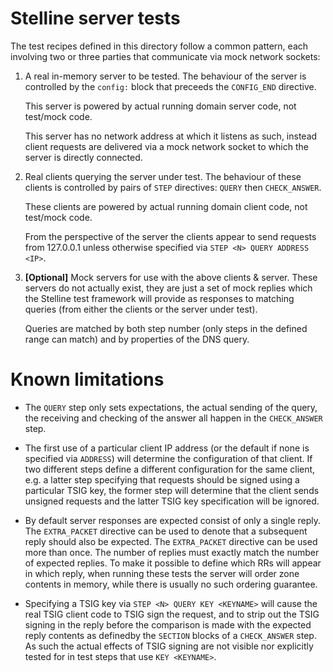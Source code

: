 # Stelline server tests

The test recipes defined in this directory follow a common pattern, each
involving two or three parties that communicate via mock network sockets:

  1. A real in-memory server to be tested.
     The behaviour of the server is controlled by the `config:` block that
     preceeds the `CONFIG_END` directive.

     This server is powered by actual running domain server code, not
     test/mock code.

     This server has no network address at which it listens as such, instead
     client requests are delivered via a mock network socket to which the
     server is directly connected.

  2. Real clients querying the server under test.
     The behaviour of these clients is controlled by pairs of `STEP`
     directives: `QUERY` then `CHECK_ANSWER`.

     These clients are powered by actual running domain client code, not
     test/mock code.

     From the perspective of the server the clients appear to send requests
     from 127.0.0.1 unless otherwise specified via
     `STEP <N> QUERY ADDRESS <IP>`.

  3. **[Optional]** Mock servers for use with the above clients & server.
     These servers do not actually exist, they are just a set of mock replies
     which the Stelline test framework will provide as responses to matching
     queries (from either the clients or the server under test).
     
     Queries are matched by both step number (only steps in the defined range
     can match) and by properties of the DNS query.

# Known limitations

- The `QUERY` step only sets expectations, the actual sending of the query, the
  receiving and checking of the answer all happen in the `CHECK_ANSWER` step.

- The first use of a particular client IP address (or the default if none is
  specified via `ADDRESS`) will determine the configuration of that client. If
  two different steps define a different configuration for the same client,
  e.g. a latter step specifying that requests should be signed using a
  particular TSIG key, the former step will determine that the client sends
  unsigned requests and the latter TSIG key specification will be ignored.

- By default server responses are expected consist of only a single reply. The
  `EXTRA_PACKET` directive can be used to denote that a subsequent reply should
  also be expected. The `EXTRA_PACKET` directive can be used more than once.
  The number of replies must exactly match the number of expected replies. To
  make it possible to define which RRs will appear in which reply, when running
  these tests the server will order zone contents in memory, while there is
  usually no such ordering guarantee.

- Specifying a TSIG key via `STEP <N> QUERY KEY <KEYNAME>` will cause the real
  TSIG client code to TSIG sign the request, and to strip out the TSIG signing
  in the reply before the comparison is made with the expected reply contents
  as definedby the `SECTION` blocks of a `CHECK_ANSWER` step. As such the
  actual effects of TSIG signing are not visible nor explicitly tested for in
  test steps that use `KEY <KEYNAME>`.